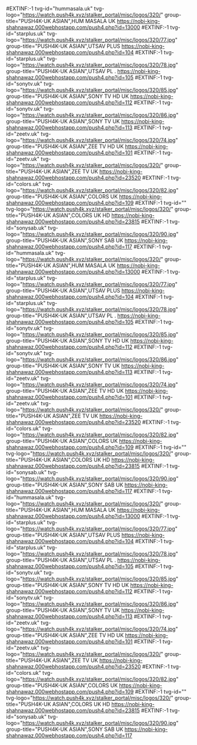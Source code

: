 #EXTINF:-1 tvg-id="hummasala.uk" tvg-logo="https://watch.push4k.xyz/stalker_portal/misc/logos/320/" group-title="PUSH4K-UK ASIAN",HUM MASALA UK 
https://nobi-king-shahnawaz.000webhostapp.com/push4.php?id=13000
#EXTINF:-1 tvg-id="starplus.uk" tvg-logo="https://watch.push4k.xyz/stalker_portal/misc/logos/320/77.jpg" group-title="PUSH4K-UK ASIAN",UTSAV PLUS 
https://nobi-king-shahnawaz.000webhostapp.com/push4.php?id=104
#EXTINF:-1 tvg-id="starplus.uk" tvg-logo="https://watch.push4k.xyz/stalker_portal/misc/logos/320/78.jpg" group-title="PUSH4K-UK ASIAN",UTSAV PL . 
https://nobi-king-shahnawaz.000webhostapp.com/push4.php?id=105
#EXTINF:-1 tvg-id="sonytv.uk" tvg-logo="https://watch.push4k.xyz/stalker_portal/misc/logos/320/85.jpg" group-title="PUSH4K-UK ASIAN",SONY TV HD UK 
https://nobi-king-shahnawaz.000webhostapp.com/push4.php?id=112
#EXTINF:-1 tvg-id="sonytv.uk" tvg-logo="https://watch.push4k.xyz/stalker_portal/misc/logos/320/86.jpg" group-title="PUSH4K-UK ASIAN",SONY TV UK 
https://nobi-king-shahnawaz.000webhostapp.com/push4.php?id=113
#EXTINF:-1 tvg-id="zeetv.uk" tvg-logo="https://watch.push4k.xyz/stalker_portal/misc/logos/320/74.jpg" group-title="PUSH4K-UK ASIAN",ZEE TV HD UK 
https://nobi-king-shahnawaz.000webhostapp.com/push4.php?id=101
#EXTINF:-1 tvg-id="zeetv.uk" tvg-logo="https://watch.push4k.xyz/stalker_portal/misc/logos/320/" group-title="PUSH4K-UK ASIAN",ZEE TV UK 
https://nobi-king-shahnawaz.000webhostapp.com/push4.php?id=23520
#EXTINF:-1 tvg-id="colors.uk" tvg-logo="https://watch.push4k.xyz/stalker_portal/misc/logos/320/82.jpg" group-title="PUSH4K-UK ASIAN",COLORS UK 
https://nobi-king-shahnawaz.000webhostapp.com/push4.php?id=109
#EXTINF:-1 tvg-id="" tvg-logo="https://watch.push4k.xyz/stalker_portal/misc/logos/320/" group-title="PUSH4K-UK ASIAN",COLORS UK HD 
https://nobi-king-shahnawaz.000webhostapp.com/push4.php?id=23815
#EXTINF:-1 tvg-id="sonysab.uk" tvg-logo="https://watch.push4k.xyz/stalker_portal/misc/logos/320/90.jpg" group-title="PUSH4K-UK ASIAN",SONY SAB UK 
https://nobi-king-shahnawaz.000webhostapp.com/push4.php?id=117
#EXTINF:-1 tvg-id="hummasala.uk" tvg-logo="https://watch.push4k.xyz/stalker_portal/misc/logos/320/" group-title="PUSH4K-UK ASIAN",HUM MASALA UK 
https://nobi-king-shahnawaz.000webhostapp.com/push4.php?id=13000
#EXTINF:-1 tvg-id="starplus.uk" tvg-logo="https://watch.push4k.xyz/stalker_portal/misc/logos/320/77.jpg" group-title="PUSH4K-UK ASIAN",UTSAV PLUS 
https://nobi-king-shahnawaz.000webhostapp.com/push4.php?id=104
#EXTINF:-1 tvg-id="starplus.uk" tvg-logo="https://watch.push4k.xyz/stalker_portal/misc/logos/320/78.jpg" group-title="PUSH4K-UK ASIAN",UTSAV PL . 
https://nobi-king-shahnawaz.000webhostapp.com/push4.php?id=105
#EXTINF:-1 tvg-id="sonytv.uk" tvg-logo="https://watch.push4k.xyz/stalker_portal/misc/logos/320/85.jpg" group-title="PUSH4K-UK ASIAN",SONY TV HD UK 
https://nobi-king-shahnawaz.000webhostapp.com/push4.php?id=112
#EXTINF:-1 tvg-id="sonytv.uk" tvg-logo="https://watch.push4k.xyz/stalker_portal/misc/logos/320/86.jpg" group-title="PUSH4K-UK ASIAN",SONY TV UK 
https://nobi-king-shahnawaz.000webhostapp.com/push4.php?id=113
#EXTINF:-1 tvg-id="zeetv.uk" tvg-logo="https://watch.push4k.xyz/stalker_portal/misc/logos/320/74.jpg" group-title="PUSH4K-UK ASIAN",ZEE TV HD UK 
https://nobi-king-shahnawaz.000webhostapp.com/push4.php?id=101
#EXTINF:-1 tvg-id="zeetv.uk" tvg-logo="https://watch.push4k.xyz/stalker_portal/misc/logos/320/" group-title="PUSH4K-UK ASIAN",ZEE TV UK 
https://nobi-king-shahnawaz.000webhostapp.com/push4.php?id=23520
#EXTINF:-1 tvg-id="colors.uk" tvg-logo="https://watch.push4k.xyz/stalker_portal/misc/logos/320/82.jpg" group-title="PUSH4K-UK ASIAN",COLORS UK 
https://nobi-king-shahnawaz.000webhostapp.com/push4.php?id=109
#EXTINF:-1 tvg-id="" tvg-logo="https://watch.push4k.xyz/stalker_portal/misc/logos/320/" group-title="PUSH4K-UK ASIAN",COLORS UK HD 
https://nobi-king-shahnawaz.000webhostapp.com/push4.php?id=23815
#EXTINF:-1 tvg-id="sonysab.uk" tvg-logo="https://watch.push4k.xyz/stalker_portal/misc/logos/320/90.jpg" group-title="PUSH4K-UK ASIAN",SONY SAB UK 
https://nobi-king-shahnawaz.000webhostapp.com/push4.php?id=117
#EXTINF:-1 tvg-id="hummasala.uk" tvg-logo="https://watch.push4k.xyz/stalker_portal/misc/logos/320/" group-title="PUSH4K-UK ASIAN",HUM MASALA UK 
https://nobi-king-shahnawaz.000webhostapp.com/push4.php?id=13000
#EXTINF:-1 tvg-id="starplus.uk" tvg-logo="https://watch.push4k.xyz/stalker_portal/misc/logos/320/77.jpg" group-title="PUSH4K-UK ASIAN",UTSAV PLUS 
https://nobi-king-shahnawaz.000webhostapp.com/push4.php?id=104
#EXTINF:-1 tvg-id="starplus.uk" tvg-logo="https://watch.push4k.xyz/stalker_portal/misc/logos/320/78.jpg" group-title="PUSH4K-UK ASIAN",UTSAV PL . 
https://nobi-king-shahnawaz.000webhostapp.com/push4.php?id=105
#EXTINF:-1 tvg-id="sonytv.uk" tvg-logo="https://watch.push4k.xyz/stalker_portal/misc/logos/320/85.jpg" group-title="PUSH4K-UK ASIAN",SONY TV HD UK 
https://nobi-king-shahnawaz.000webhostapp.com/push4.php?id=112
#EXTINF:-1 tvg-id="sonytv.uk" tvg-logo="https://watch.push4k.xyz/stalker_portal/misc/logos/320/86.jpg" group-title="PUSH4K-UK ASIAN",SONY TV UK 
https://nobi-king-shahnawaz.000webhostapp.com/push4.php?id=113
#EXTINF:-1 tvg-id="zeetv.uk" tvg-logo="https://watch.push4k.xyz/stalker_portal/misc/logos/320/74.jpg" group-title="PUSH4K-UK ASIAN",ZEE TV HD UK 
https://nobi-king-shahnawaz.000webhostapp.com/push4.php?id=101
#EXTINF:-1 tvg-id="zeetv.uk" tvg-logo="https://watch.push4k.xyz/stalker_portal/misc/logos/320/" group-title="PUSH4K-UK ASIAN",ZEE TV UK 
https://nobi-king-shahnawaz.000webhostapp.com/push4.php?id=23520
#EXTINF:-1 tvg-id="colors.uk" tvg-logo="https://watch.push4k.xyz/stalker_portal/misc/logos/320/82.jpg" group-title="PUSH4K-UK ASIAN",COLORS UK 
https://nobi-king-shahnawaz.000webhostapp.com/push4.php?id=109
#EXTINF:-1 tvg-id="" tvg-logo="https://watch.push4k.xyz/stalker_portal/misc/logos/320/" group-title="PUSH4K-UK ASIAN",COLORS UK HD 
https://nobi-king-shahnawaz.000webhostapp.com/push4.php?id=23815
#EXTINF:-1 tvg-id="sonysab.uk" tvg-logo="https://watch.push4k.xyz/stalker_portal/misc/logos/320/90.jpg" group-title="PUSH4K-UK ASIAN",SONY SAB UK 
https://nobi-king-shahnawaz.000webhostapp.com/push4.php?id=117
